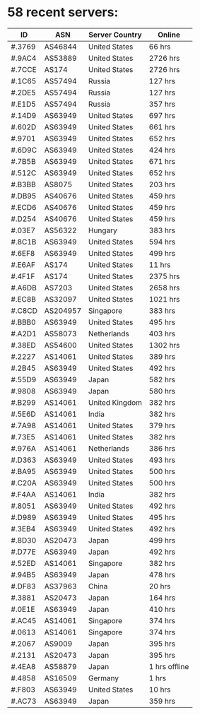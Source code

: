 # 58 recent servers:

| ID | ASN | Server Country | Online |
| ------ | ------ | ------ | ------ |
| #.3769 | AS46844 | United States | 66 hrs |
| #.9AC4 | AS53889 | United States | 2726 hrs |
| #.7CCE | AS174 | United States | 2726 hrs |
| #.1C65 | AS57494 | Russia | 127 hrs |
| #.2DE5 | AS57494 | Russia | 127 hrs |
| #.E1D5 | AS57494 | Russia | 357 hrs |
| #.14D9 | AS63949 | United States | 697 hrs |
| #.602D | AS63949 | United States | 661 hrs |
| #.9701 | AS63949 | United States | 652 hrs |
| #.6D9C | AS63949 | United States | 424 hrs |
| #.7B5B | AS63949 | United States | 671 hrs |
| #.512C | AS63949 | United States | 652 hrs |
| #.B3BB | AS8075 | United States | 203 hrs |
| #.DB95 | AS40676 | United States | 459 hrs |
| #.ECD6 | AS40676 | United States | 459 hrs |
| #.D254 | AS40676 | United States | 459 hrs |
| #.03E7 | AS56322 | Hungary | 383 hrs |
| #.8C1B | AS63949 | United States | 594 hrs |
| #.6EF8 | AS63949 | United States | 499 hrs |
| #.E6AF | AS174 | United States | 11 hrs |
| #.4F1F | AS174 | United States | 2375 hrs |
| #.A6DB | AS7203 | United States | 2658 hrs |
| #.EC8B | AS32097 | United States | 1021 hrs |
| #.C8CD | AS204957 | Singapore | 383 hrs |
| #.BBB0 | AS63949 | United States | 495 hrs |
| #.A2D1 | AS58073 | Netherlands | 403 hrs |
| #.38ED | AS54600 | United States | 1302 hrs |
| #.2227 | AS14061 | United States | 389 hrs |
| #.2B45 | AS63949 | United States | 492 hrs |
| #.55D9 | AS63949 | Japan | 582 hrs |
| #.9808 | AS63949 | Japan | 580 hrs |
| #.B299 | AS14061 | United Kingdom | 382 hrs |
| #.5E6D | AS14061 | India | 382 hrs |
| #.7A98 | AS14061 | United States | 379 hrs |
| #.73E5 | AS14061 | United States | 382 hrs |
| #.976A | AS14061 | Netherlands | 386 hrs |
| #.D363 | AS63949 | United States | 493 hrs |
| #.BA95 | AS63949 | United States | 500 hrs |
| #.C20A | AS63949 | United States | 500 hrs |
| #.F4AA | AS14061 | India | 382 hrs |
| #.8051 | AS63949 | United States | 492 hrs |
| #.D989 | AS63949 | United States | 495 hrs |
| #.3EB4 | AS63949 | United States | 492 hrs |
| #.8D30 | AS20473 | Japan | 499 hrs |
| #.D77E | AS63949 | Japan | 492 hrs |
| #.52ED | AS14061 | Singapore | 382 hrs |
| #.94B5 | AS63949 | Japan | 478 hrs |
| #.DF83 | AS37963 | China | 20 hrs |
| #.3881 | AS20473 | Japan | 164 hrs |
| #.0E1E | AS63949 | Japan | 410 hrs |
| #.AC45 | AS14061 | Singapore | 374 hrs |
| #.0613 | AS14061 | Singapore | 374 hrs |
| #.2067 | AS9009 | Japan | 395 hrs |
| #.2131 | AS20473 | Japan | 395 hrs |
| #.4EA8 | AS58879 | Japan | 1 hrs offline |
| #.4858 | AS16509 | Germany | 1 hrs |
| #.F803 | AS63949 | United States | 10 hrs |
| #.AC73 | AS63949 | Japan | 359 hrs |

